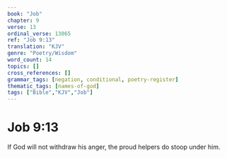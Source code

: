 ```yaml
---
book: "Job"
chapter: 9
verse: 13
ordinal_verse: 13065
ref: "Job 9:13"
translation: "KJV"
genre: "Poetry/Wisdom"
word_count: 14
topics: []
cross_references: []
grammar_tags: [negation, conditional, poetry-register]
thematic_tags: [names-of-god]
tags: ["Bible","KJV","Job"]
---
```


# Job 9:13

If God will not withdraw his anger, the proud helpers do stoop under him.
